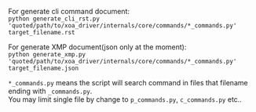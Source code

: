 For generate cli command document:   
`python generate_cli_rst.py 'quoted/path/to/xoa_driver/internals/core/commands/*_commands.py' target_filename.rst`

For generate XMP document(json only at the moment):   
`python generate_xmp.py 'quoted/path/to/xoa_driver/internals/core/commands/*_commands.py' target_filename.json`
    
   
`*_commands.py` means the script will search command in files that filename ending with `_commands.py`.   
You may limit single file by change to `p_commands.py`, `c_commands.py` etc..

